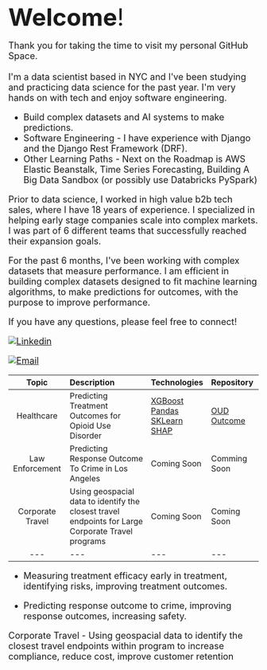 <font size="8">**Welcome**!</font><br>
<br>
<font size="4">Thank you for taking the time to visit my personal GitHub Space. <br>
<br>
I'm a data scientist based in NYC and I've been studying and practicing data science for the past year.  I'm very hands on with tech and enjoy software engineering. 
- Build complex datasets and AI systems to make predictions.
- Software Engineering - I have experience with Django and the Django Rest Framework (DRF).
- Other Learning Paths - Next on the Roadmap is AWS Elastic Beanstalk, Time Series Forecasting, Building A Big Data Sandbox (or possibly use Databricks PySpark)

Prior to data science, I worked in high value b2b tech sales, where I have 18 years of experience.  I specialized in helping early stage companies scale into complex markets. I was part of 6 different teams that successfully reached their expansion goals.

For the past 6 months, I've been working with complex datasets that measure performance. I am efficient in building complex datasets designed to fit machine learning algorithms, to make predictions for outcomes, with the purpose to improve performance. 

If you have any questions, please feel free to connect!  

[![Linkedin](https://img.shields.io/badge/-LinkedIn-blue?style=flat&logo=Linkedin&logoColor=white)](https://www.linkedin.com/in/danherman/)

[![Email](https://img.shields.io/badge/Email-%23D14836.svg?&style=for-the-badge&logo=Gmail&logoColor=white)](mailto:dan.herman@me.com)

| Topic | Description | Technologies | Repository |
| :---: | :--- | :--- | :--- |
| Healthcare | Predicting Treatment Outcomes for Opioid Use Disorder | [XGBoost](https://xgboost.readthedocs.io/en/stable/index.html)<br>[Pandas](https://pandas.pydata.org/docs/user_guide/index.html)<br>[SKLearn](https://scikit-learn.org/stable/)<br>[SHAP](https://shap.readthedocs.io/en/latest/) | [OUD Outcome](https://github.com/DanHerman212/oud_treatment_outcome) |
| Law Enforcement | Predicting Response Outcome To Crime in Los Angeles | Coming Soon | Comming Soon |
| Corporate Travel | Using geospacial data to identify the closest travel endpoints for Large Corporate Travel programs | Coming Soon | Coming Soon |
| --- | --- | --- | --- |


  - Measuring treatment efficacy early in treatment, identifying risks, improving treatment outcomes.  

 - Predicting response outcome to crime, improving response outcomes, increasing safety.

Corporate Travel - Using geospacial data to identify the closest travel endpoints within program to increase compliance, reduce cost, improve customer retention
